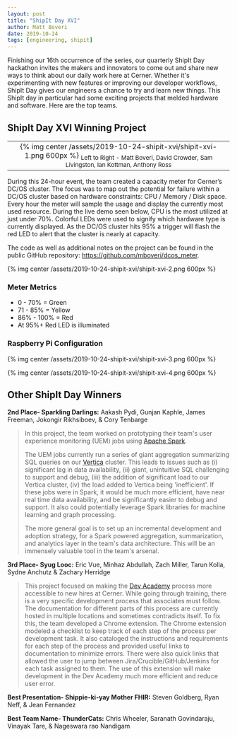 ```yaml
---
layout: post
title: "ShipIt Day XVI"
author: Matt Boveri
date: 2019-10-24
tags: [engineering, shipit]
---
```


Finishing our 16th occurrence of the series, our quarterly ShipIt Day hackathon invites the makers and innovators to come out and share new ways to think about our daily work here at Cerner. Whether it's experimenting with new features or improving our developer workflows, ShipIt Day gives our engineers a chance to try and learn new things. This ShipIt day in particular had some exciting projects that melded hardware and software. Here are the top teams.

## ShipIt Day XVI Winning Project

<div align="center">
  <table>
    <tr>
      <td align="center">
        {% img center /assets/2019-10-24-shipit-xvi/shipit-xvi-1.png 600px %}
        <sub>Left to Right - Matt Boveri, David Crowder, Sam Livingston, Ian Kottman, Anthony Ross</sub>
      </td>
    </tr>
  </table>
</div>

During this 24-hour event, the team created a capacity meter for Cerner’s DC/OS cluster. The focus was to map out the potential for failure within a DC/OS cluster based on hardware constraints: CPU / Memory / Disk space. Every hour the meter will sample the usage and display the currently most used resource. During the live demo seen below, CPU is the most utilized at just under 70%. Colorful LEDs were used to signify which hardware type is currently displayed. As the DC/OS cluster hits 95% a trigger will flash the red LED to alert that the cluster is nearly at capacity.

The code as well as additional notes on the project can be found in the public GitHub repository: https://github.com/mboveri/dcos_meter.

{% img center /assets/2019-10-24-shipit-xvi/shipit-xvi-2.png 600px %}

### Meter Metrics

- 0 - 70% = Green
- 71 - 85% = Yellow
- 86% - 100% = Red
- At 95%+ Red LED is illuminated

### Raspberry Pi Configuration

{% img center /assets/2019-10-24-shipit-xvi/shipit-xvi-3.png 600px %}

{% img center /assets/2019-10-24-shipit-xvi/shipit-xvi-4.png 600px %}

## Other ShipIt Day Winners
**2nd Place- Sparkling Darlings:** Aakash Pydi, Gunjan Kaphle, James Freeman, Jokongir Rikhsiboev, & Cory Tenbarge

> In this project, the team worked on prototyping their team's user experience monitoring (UEM) jobs using [Apache Spark](https://spark.apache.org).
>
> The UEM jobs currently run a series of giant aggregation summarizing SQL queries on our [Vertica](https://www.vertica.com/) cluster. This leads to issues such as (i) significant lag in data availability, (ii) giant, unintuitive SQL challenging to support and debug, (iii) the addition of significant load to our Vertica cluster, (iv) the load added to Vertica being 'inefficient'.  If these jobs were in Spark, it would be much more efficient, have near real time data availability, and be significantly easier to debug and support. It also could potentially leverage Spark libraries for machine learning and graph processing.
>
> The more general goal is to set up an incremental development and adoption strategy, for a Spark powered aggregation, summarization, and analytics layer in the team's data architecture. This will be an immensely valuable tool in the team's arsenal.


**3rd Place- Syug Looc:** Eric Vue, Minhaz Abdullah, Zach Miller, Tarun Kolla, Sydne Anchutz & Zachary Herridge

> This project focused on making the [Dev Academy](https://engineering.cerner.com/blog/devacademy-six-years-later/) process more accessible to new hires at Cerner. While going through training, there is a very specific development process that associates must follow. The documentation for different parts of this process are currently hosted in multiple locations and sometimes contradicts itself. To fix this, the team developed a Chrome extension. The Chrome extension modeled a checklist to keep track of each step of the process per development task. It also cataloged the instructions and requirements for each step of the process and provided useful links to documentation to minimize errors. There were also quick links that allowed the user to jump between Jira/Crucible/GitHub/Jenkins for each task assigned to them. The use of this extension will make development in the Dev Academy much more efficient and reduce user error.


**Best Presentation- Shippie-ki-yay Mother FHIR:** Steven Goldberg, Ryan Neff, & Jean Fernandez

**Best Team Name- ThunderCats:** Chris Wheeler, Saranath Govindaraju, Vinayak Tare, & Nageswara rao Nandigam
